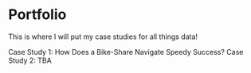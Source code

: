 # Portfolio
This is where I will put my case studies for all things data! 

Case Study 1: How Does a Bike-Share Navigate Speedy Success?
Case Study 2: TBA
